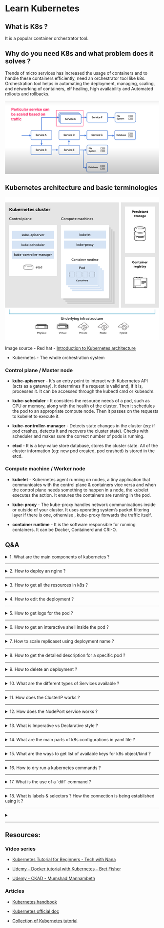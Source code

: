 # Learn Kubernetes

## What is K8s ?

It is a popular container orchestrator tool.

## Why do you need K8s and what problem does it solves ?

Trends of micro services has increased the usage of containers and to handle these containers efficiently, need an 
orchestrator tool like k8s. Orchestration tool helps in automating the deployment, managing, scaling, and networking of containers, 
elf healing, high availability and Automated rollouts and rollbacks.

![kubernetes_scaling](/img/kube-scale.png)
## Kubernetes architecture and basic terminologies

![kubernetes_architecture](/img/kube-arch.png)

Image source - Red hat - [Introduction to Kubernetes architecture](https://www.redhat.com/en/topics/containers/kubernetes-architecture)

* Kubernetes - The whole orchestration system

### Control plane / Master node

* **kube-apiserver** - It's an entry point to interact with Kubernetes API (acts as a gateway). It determines if a request is valid 
and, if it is, processes it. It can be accessed through the kubectl cmd or kubeadm.

* **kube-scheduler** - It considers the resource needs of a pod, such as CPU or memory, along with the health of the cluster. Then it 
schedules the pod to an appropriate compute node. Then it passes on the requests to kubelet to execute it.

* **kube-controller-manager** - Detects state changes in the cluster (eg: if pod crashes, detects it and recovers the cluster state). 
Checks with scheduler and makes sure the correct number of pods is running.

* **etcd** - It is a key-value store database, stores the cluster state. All of the cluster information (eg: new pod created, pod 
crashed) is stored in the etcd.

### Compute machine / Worker node

* **kubelet** - Kubernetes agent running on nodes, a tiny application that communicates with the control plane & containers vice versa
and when the control plane needs something to happen in a node, the kubelet executes the action. It ensures the containers are 
running in the pod.

* **kube-proxy** - The kube-proxy handles network communications inside or outside of your cluster. It uses operating system’s packet 
filtering layer if there is one, otherwise , kube-proxy forwards the traffic itself.

* **container runtime** - It is the software responsible for running containers. It can be Docker, Containerd and CRI-O.

## Q&A

<details>

  <summary> 1. What are the main components of kubernetes ? </summary>

  &nbsp;

  <p align="center">
    <img alt="Kubernetes Object" src="/img/kube-obj.jpeg" width="45%">
      &nbsp; &nbsp; &nbsp; &nbsp;
    <img alt="Kubernetes Object" src="/img/kube-objects.png" width="45%">
  </p>

  Image source of [Kubernetes object](https://tsuyoshiushio.medium.com/kubernetes-in-three-diagrams-6aba8432541c)

  <p>

* **Pod** - basic unit of work. It creates an abstraction over containers, so that it can be replaced with anytime run 
time containers (eg: docker, cri-o). Many containers can be deployed into the pod, but the best practice is one container per pod.
Each pod gets it own IP address and new IP address on every re-creation. It also acts as a load balancer.

* **Service** - it is an abstract way to expose an application running on a set of Pods as a network service. It 
creates a permanent IP address, lifecycle of pod and service are not connected. Even if the pods crashes and recreated, service 
IP remains same.

* **Ingress** - it manages external access to the services in a cluster, typically HTTP. It provides load balancing, 
ssl termination and name based hosting.

* **ConfigMap** - it is used to store non-confidential (external config) data in key-value pairs.

* **Secret** - it is used to store and manage sensitive information (eg: passwords, tokens, and keys), stores in 
base64 encoded format.

* **Deployment** - describes the desired state of a pod or a replica set, then gradually updates the environment (for 
example, creating or deleting replicas) until the current state matches the desired state specified in the deployment file. In 
general we don't work directly with pods, we will create deployments. It is mainly for stateless apps.

* **StatefulSet** - it is used to manage stateful applications with persistent storage (useful for db like mysql, 
MongoDb ...). It makes sure all the request to db are synchronized so that we can avoid data inconsistency problem. Pod names are 
persistent and are retained when rescheduled. Storage stays associated with replacement pods. Volumes persist when pods are 
deleted.

</p>

</details>

---

<details>

  <summary> 2. How to deploy an nginx ? </summary>

  <p>

Syntax:

```console
kubectl create deployment <deployment-name> --image=<image-name>
```

Example:

```console
kubectl create deployment my-nginx --image=nginx
```

```
Layers of abstraction -> Deployment > Replica set > Pod > Container
```

Result:

![k8s_deployment_result](/img/kube-res.png)

Pod name is the combination of = deployment-name + replica set ID + its own ID

  </p>

</details>

---

<details>

  <summary> 3. How to get all the resources in k8s ?  </summary>

  <p>

  Syntax:

  ```console
  kubectl get pods # List all pods
  kubectl get deployments # List all deployments
  kubectl get all # List all resources

  kubectl get pods -o wide # List all pods with more information
  ```

Add `-o wide` to the command to get more info.

  </p>

</details>

---

<details>

  <summary> 4. How to edit the deployment ? </summary>

  <p>

Syntax:

```console
kubectl edit deployment <deployment-name>
```

The above command will open up the auto-generated config file.

  </p>

</details>

---

<details>

  <summary> 5. How to get logs for the pod ? </summary>

  <p>

Syntax:

```console
kubectl logs <pod-name>
```

Example:

```console
kubectl logs my-nginx-6b74b79f57-hmlqd
```

  </p>

</details>

---

<details>

  <summary> 6. How to get an interactive shell inside the pod ? </summary>

  <p>

Syntax:

```console
kubectl exec -it <pod-name> -- <command>
```

Example:

```console
kubectl exec -it my-nginx-6b74b79f57-hmlqd -- bin/bash
```

  </p>

</details>

---

<details>

  <summary> 7. How to scale replicaset using deployment name ? </summary>

  <p>

Syntax:

```console
kubectl scale <deployment-name> --replicas=<count>
```
Example:

```console
kubectl scale deploy/my-nginx --replicas=2
```

`deploy/my-nginx` is a short form of `deployment my-nginx`

  </p>

</details>

---

<details>

  <summary> 8. How to get the detailed description for a specific pod ? </summary>

  <p>

Syntax:

```console
kubectl describe <pod-name>
```

Example:

```console
kubectl describe pod/apache-deploy-7dfb754b6b-qllfq
```

The above commands print a detailed description of the selected resources, including related resources such as events or controllers.

  </p>

</details>

---

<details>

  <summary> 9. How to delete an deployment ? </summary>

  <p>

Syntax:

```console
kubectl delete deployment <deployment-name>
```

Example:

```console
kubectl delete deployment deploy/my-nginx
```

`deploy/my-nginx` is a short form of `deployment my-nginx`

Deleting deployment will remove deployment, replicaset, pod and container. `Layers of abstraction is -> Deployment > Replica set > 
Pod > Container`

  </p>

</details>

---

<details>

  <summary> 10. What are the different types of Services available ? </summary>

  <p>

**Service** - provides the stable address for a pod(s).

* ClusterIP - It is the default service type. Exposes the Service on a cluster-internal IP. Only reachable within cluster. Pods can 
reach service on apps port number.

* NodePort - Exposes the Service on each Node's IP at a static port (the NodePort). High port allocated on each node. You'll be able 
to contact the NodePort Service, from outside the cluster, by requesting <NodeIP>:<NodePort>

* LoadBalancer - Exposes the Service externally using a cloud provider's load balancer. NodePort and ClusterIP Services, to which the 
external load balancer routes, are automatically created.
  
* ExternalName -

  </p>

</details>

---

<details>

  <summary> 11. How does the ClusterIP works ? </summary>

  <p>

  It is the default service type. Exposes the Service on a cluster-internal IP. Only reachable within cluster (nodes and pods). Pods 
  can reach service on apps port number.

  1. Create an deployment

  ```console
  kubectl create deployment hello-node --image=k8s.gcr.io/echoserver:1.4
  ```

  2. Scale it two.

  ```console
  kubectl scale deploy/hello-node --replicas=2
  ```

  3. Create a service
   
   ```console
   kubectl expose deployment hello-node --port=8080
   ```

   4. Get the pods list
   
   ```console
   kubectl get pods
   ```

   5. Get into the shell for one of the pod

  ```console
  kubectl exec -it pod/hello-node-7567d9fdc9-qxtjt -- bin/bash
  ```

  6. Access the other pod

  ```console
  curl hello-node:8080
  ```

  </p>

</details>

---

<details>

  <summary> 12. How does the NodePort service works ? </summary>

  <p>

Exposes the Service on each Node's IP at a static port (the NodePort). High port allocated on each node. You'll be able 
to contact the NodePort Service, from outside the cluster, by requesting <NodeIP>:<NodePort>

1. Create an deployment

```console
  kubectl create deployment hello-node --image=k8s.gcr.io/echoserver:1.4
```

2. Create a service

```console
kubectl expose deployment hello-node --port=8080 --type=NodePort
```

3. Open the exposed service in minikube

```console
minikube service hello-node
```

  </p>

</details>

---

<details>

  <summary> 13. What is Imperative vs Declarative style ? </summary>

  <p>

* **Imperative** - uses a sequence of statements to determine how to reach a certain goal. Like using kubectl CLI commands.

* **Declarative** - describe their desired results without explicitly listing commands or steps that must be performed. Like by 
writing specifications in the YAML files and using `apply` command to get the desired result.

  </p>

</details>

---

<details>

  <summary> 14. What are the main parts of k8s configurations in yaml file ? </summary>

  <p>

  Each manifests file needs four parts. 
  
  1. `apiVersion` - Which version of the Kubernetes API you're using to create this object (`kubectl api-versions` to list all 
  versions)
  
  2. `kind` - What kind of object you want to create (`kubectl api-resources` to get list of available objects)
   
  3. `metadata` - Data that helps uniquely identify the object, including a name string, UID, and optional namespace

  4. `spec` - What state you desire for the object

  And there is another part called `status` which will be automatically added by kubernetes.

  </p>

</details>

---

<details>

  <summary> 15. What are the ways to get list of available keys for k8s object/kind ? </summary>

  <p>

  To get all the keys for a specific object/kind.

  ```console
  kubectl explain services --recursive
  ```

  To get the keys for a specific resource, and also with what value type it supports.

  ```console
  kubectl explain services.spec

  kubectl explain services.spec.type # specific to a single key.
  ```

  </p>

</details>

---

<details>

  <summary> 16. How to dry run a kubernetes commands ? </summary>

  <p>

The main usage of dry run is used to check syntactical errors and the preview of the object that would be sent to your cluster.

Syntax: 

```console
kubectl create deployment nginx --image=nginx --dry-run=client
kubectl create deployment nginx --image=nginx --dry-run=server
kubectl create deployment nginx --image=nginx --dry-run=client -o yaml # to get the result template
kubectl apply -f app.yml --dry-run
kubectl apply -f app.yml --dry-run=server
```

  </p>

</details>

---

<details>

  <summary> 17. What is the use of a `diff` command ? </summary>

  <p>

`kubectl diff` shows the differences (changes made) between the current "live" object and the new "dry-run" object.

Syntax:

```console
kubectl diff -f some-resources.yaml
```

  </p>

</details>

---

<details>

  <summary> 18. What is labels & selectors ? How the connection is being established using it ? </summary>

  <p>

In yaml file of k8s contains, 

`Meta data` - contains labels, labels can be used to organize and to select subsets of objects.

`spec` - contains selector, selectors depend on labels to select a group of resources such as pods.



  </p>

</details>

---

<details>

  <summary>  </summary>

  <p>


  </p>

</details>

---

## Resources:

### Video series

* [Kubernetes Tutorial for Beginners - Tech with Nana](https://www.youtube.com/watch?v=X48VuDVv0do&t=2s)

* [Udemy - Docker tutorial with Kubernetes - Bret Fisher](https://www.udemy.com/course/docker-mastery/)

* [Udemy - CKAD - Mumshad Mannambeth](https://www.udemy.com/course/certified-kubernetes-application-developer/learn/lecture/12321104#content)

### Articles

* [Kubernetes handbook](https://www.freecodecamp.org/news/the-kubernetes-handbook/)

* [Kubernetes official doc](https://kubernetes.io/docs/home/)

* [Collection of Kubernetes tutorial](https://www.aquasec.com/cloud-native-academy/kubernetes-101/kubernetes-tutorials/)